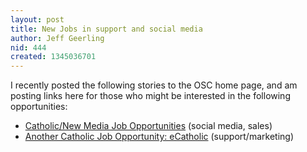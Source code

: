 ```yaml
---
layout: post
title: New Jobs in support and social media
author: Jeff Geerling
nid: 444
created: 1345036701
---
```

I recently posted the following stories to the OSC home page, and am posting links here for those who might be interested in the following opportunities:

<ul>
	<li><a href="http://www.opensourcecatholic.com/blog/jeff-geerling/catholicnew-media-job">Catholic/New Media Job Opportunities</a> (social media, sales)</li>
	<li><a href="http://www.opensourcecatholic.com/blog/jeff-geerling/another-catholic-job-">Another Catholic Job Opportunity: eCatholic</a> (support/marketing)</li>
</ul>
